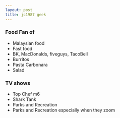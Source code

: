 ```yaml
---
layout: post
title: jc1987 geek
---
```


### Food Fan of
             
* Malaysian food
* Fast food 
* BK, MacDonalds, fiveguys, TacoBell 
* Burritos 
* Pasta Carbonara 
* Salad

### TV shows

* Top Chef m6
* Shark Tank
* Parks and Recreation 
* Parks and Recreation especially when they zoom
